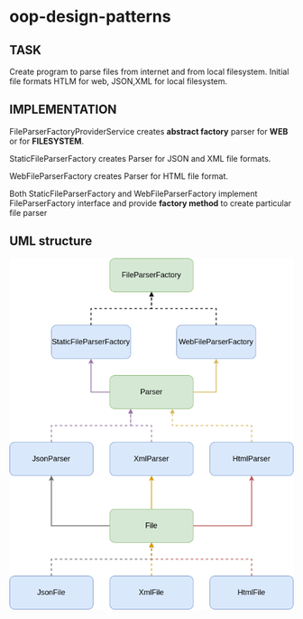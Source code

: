# oop-design-patterns
## TASK

Create program to parse files from internet and from local filesystem. Initial file formats HTLM for web, JSON,XML for local filesystem.

## IMPLEMENTATION

FileParserFactoryProviderService creates **abstract factory** parser for **WEB** or for **FILESYSTEM**.

StaticFileParserFactory creates Parser for JSON and XML file formats.

WebFileParserFactory creates Parser for HTML file format.

Both StaticFileParserFactory and WebFileParserFactory implement FileParserFactory interface
and provide **factory method** to create particular file parser

## UML structure

![Abstract factory](https://github.com/paintInSour/oop-design-patterns/blob/master/factory/static/AbstractFactoryUML.png?raw=true)


